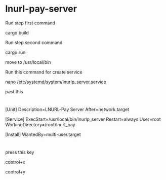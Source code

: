 # lnurl-pay-server

Run step first command

cargo build

Run step second command

cargo run


move to /usr/local/bin




Run this command for create service

nano /etc/systemd/system/lnurlp_server.service

past this 
#
[Unit]
Description=LNURL-Pay Server
After=network.target

[Service]
ExecStart=/usr/local/bin/lnurlp_server
Restart=always
User=root
WorkingDirectory=/root/lnurl_pay

[Install]
WantedBy=multi-user.target
#




press this key 

control+x


control+y
